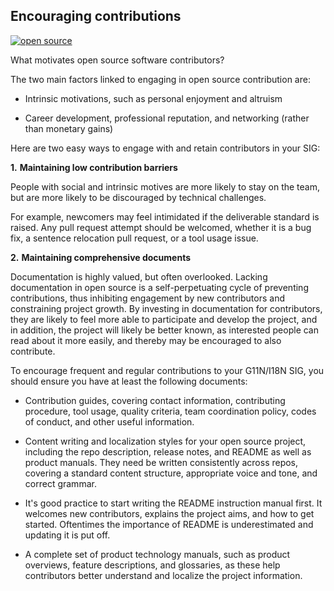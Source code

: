  

 

 

## Encouraging contributions

 [![open source](https://www.opensourceforu.com/wp-content/uploads/2018/10/open-source.jpg)](https://www.opensourceforu.com/wp-content/uploads/2018/10/open-source.jpg) 



What motivates open source software contributors? 

The two main factors linked to engaging in open source contribution are:

- Intrinsic motivations, such as personal enjoyment and altruism

- Career development, professional reputation, and networking (rather than monetary gains)


Here are two easy ways to engage with and retain contributors in your SIG:

**1.**     **Maintaining low contribution barriers**

People with social and intrinsic motives are more likely to stay on the team, but are more likely to be discouraged by technical challenges.

For example, newcomers may feel intimidated if the deliverable standard is raised. Any pull request attempt should be welcomed, whether it is a bug fix, a sentence relocation pull request, or a tool usage issue.

**2.**     **Maintaining comprehensive documents**

Documentation is highly valued, but often overlooked. Lacking documentation in open source is a self-perpetuating cycle of preventing contributions, thus inhibiting engagement by new contributors and constraining project growth. By investing in documentation for contributors, they are likely to feel more able to participate and develop the project, and in addition, the project will likely be better known, as interested people can read about it more easily, and thereby may be encouraged to also contribute.

To encourage frequent and regular contributions to your G11N/I18N SIG, you should ensure you have at least the following documents:

- Contribution guides, covering contact information, contributing procedure, tool usage, quality criteria, team coordination policy, codes of conduct, and other useful information.

- Content writing and localization styles for your open source project, including the repo description, release notes, and README as well as product manuals. They need be written consistently across repos, covering a standard content structure, appropriate voice and tone, and correct grammar.

- It's good practice to start writing the README instruction manual first. It welcomes new contributors, explains the project aims, and how to get started. Oftentimes the importance of README is underestimated and updating it is put off.

- A complete set of product technology manuals, such as product overviews, feature descriptions, and glossaries, as these help contributors better understand and localize the project information.